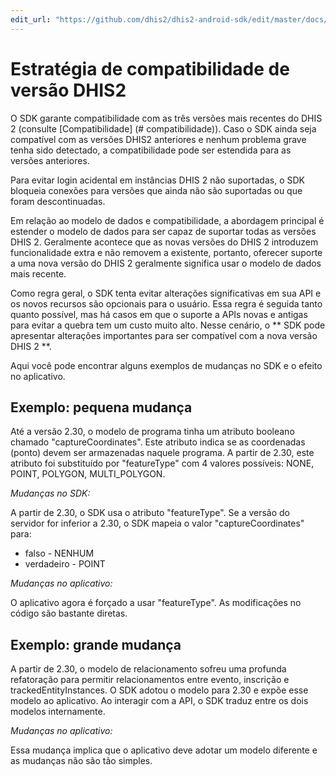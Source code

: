 ```yaml
---
edit_url: "https://github.com/dhis2/dhis2-android-sdk/edit/master/docs/content/developer/compatibility-strategy.md" 
---
```

# Estratégia de compatibilidade de versão DHIS2

<!--DHIS2-SECTION-ID:compatibility_strategy-->

O SDK garante compatibilidade com as três versões mais recentes do DHIS 2 (consulte [Compatibilidade] (# compatibilidade)). Caso o SDK ainda seja compatível com as versões DHIS2 anteriores e nenhum problema grave tenha sido detectado, a compatibilidade pode ser estendida para as versões anteriores.

Para evitar login acidental em instâncias DHIS 2 não suportadas, o SDK bloqueia conexões para versões que ainda não são suportadas ou que foram descontinuadas.

Em relação ao modelo de dados e compatibilidade, a abordagem principal é estender o modelo de dados para ser capaz de suportar todas as versões DHIS 2. Geralmente acontece que as novas versões do DHIS 2 introduzem funcionalidade extra e não removem a existente, portanto, oferecer suporte a uma nova versão do DHIS 2 geralmente significa usar o modelo de dados mais recente.

Como regra geral, o SDK tenta evitar alterações significativas em sua API e os novos recursos são opcionais para o usuário. Essa regra é seguida tanto quanto possível, mas há casos em que o suporte a APIs novas e antigas para evitar a quebra tem um custo muito alto. Nesse cenário, o ** SDK pode apresentar alterações importantes para ser compatível com a nova versão DHIS 2 **.

Aqui você pode encontrar alguns exemplos de mudanças no SDK e o efeito no aplicativo.

## Exemplo: pequena mudança

Até a versão 2.30, o modelo de programa tinha um atributo booleano chamado "captureCoordinates". Este atributo indica se as coordenadas (ponto) devem ser armazenadas naquele programa. A partir de 2.30, este atributo foi substituído por "featureType" com 4 valores possíveis: NONE, POINT, POLYGON, MULTI_POLYGON.

*Mudanças no SDK:*

A partir de 2.30, o SDK usa o atributo "featureType". Se a versão do servidor for inferior a 2.30, o SDK mapeia o valor "captureCoordinates" para:

- falso - NENHUM
- verdadeiro - POINT

*Mudanças no aplicativo:*

O aplicativo agora é forçado a usar "featureType". As modificações no código são bastante diretas.

## Exemplo: grande mudança

A partir de 2.30, o modelo de relacionamento sofreu uma profunda refatoração para permitir relacionamentos entre evento, inscrição e trackedEntityInstances. O SDK adotou o modelo para 2.30 e expõe esse modelo ao aplicativo. Ao interagir com a API, o SDK traduz entre os dois modelos internamente.

*Mudanças no aplicativo:*

Essa mudança implica que o aplicativo deve adotar um modelo diferente e as mudanças não são tão simples.


